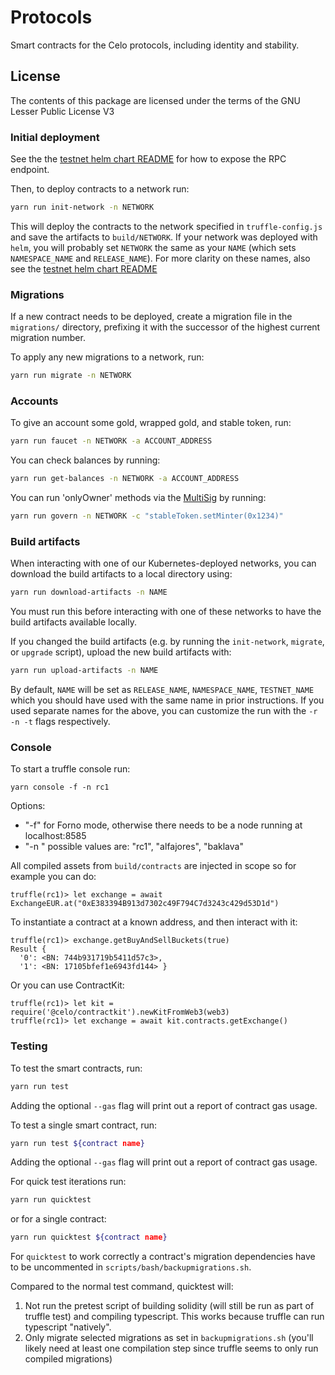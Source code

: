 # Protocols

Smart contracts for the Celo protocols, including identity and stability.

## License

The contents of this package are licensed under the terms of the GNU Lesser Public License V3

### Initial deployment

See the the [testnet helm chart README](../helm-charts/testnet/README.md) for how to expose the RPC endpoint.

Then, to deploy contracts to a network run:

```bash
yarn run init-network -n NETWORK
```

This will deploy the contracts to the network specified in `truffle-config.js` and save the artifacts to `build/NETWORK`.
If your network was deployed with `helm`, you will probably set `NETWORK` the same as your `NAME` (which sets `NAMESPACE_NAME` and `RELEASE_NAME`). For more clarity on these names, also see the [testnet helm chart README](../helm-charts/testnet/README.md)

### Migrations

If a new contract needs to be deployed, create a migration file in the `migrations/` directory, prefixing it with the successor of the highest current migration number.

To apply any new migrations to a network, run:

```bash
yarn run migrate -n NETWORK
```

### Accounts

To give an account some gold, wrapped gold, and stable token, run:

```bash
yarn run faucet -n NETWORK -a ACCOUNT_ADDRESS
```

You can check balances by running:

```bash
yarn run get-balances -n NETWORK -a ACCOUNT_ADDRESS
```

You can run 'onlyOwner' methods via the [MultiSig](contracts/common/MultiSig.sol) by running:

```bash
yarn run govern -n NETWORK -c "stableToken.setMinter(0x1234)"
```

### Build artifacts

When interacting with one of our Kubernetes-deployed networks, you can download the build artifacts to a local directory using:

```bash
yarn run download-artifacts -n NAME
```

You must run this before interacting with one of these networks to have the build artifacts available locally.

If you changed the build artifacts (e.g. by running the `init-network`, `migrate`, or `upgrade` script), upload the new build artifacts with:

```bash
yarn run upload-artifacts -n NAME
```

By default, `NAME` will be set as `RELEASE_NAME`, `NAMESPACE_NAME`, `TESTNET_NAME` which you should have used with the same name in prior instructions. If you used separate names for the above, you can customize the run with the `-r -n -t` flags respectively.

### Console

To start a truffle console run:
```
yarn console -f -n rc1
```

Options:
- "-f" for Forno mode, otherwise there needs to be a node running at localhost:8585
- "-n <network>" possible values are: "rc1", "alfajores", "baklava"

All compiled assets from `build/contracts` are injected in scope so for example you can do:

```
truffle(rc1)> let exchange = await ExchangeEUR.at("0xE383394B913d7302c49F794C7d3243c429d53D1d")
```
To instantiate a contract at a known address, and then interact with it:

```
truffle(rc1)> exchange.getBuyAndSellBuckets(true)
Result {
  '0': <BN: 744b931719b5411d57c3>,
  '1': <BN: 17105bfef1e6943fd144> }

```

Or you can use ContractKit:

```
truffle(rc1)> let kit = require('@celo/contractkit').newKitFromWeb3(web3)
truffle(rc1)> let exchange = await kit.contracts.getExchange()
```

### Testing

To test the smart contracts, run:

```bash
yarn run test
```

Adding the optional `--gas` flag will print out a report of contract gas usage.


To test a single smart contract, run:
```bash
yarn run test ${contract name}
```
Adding the optional `--gas` flag will print out a report of contract gas usage.

For quick test iterations run:
```bash
yarn run quicktest
```

or for a single contract:
```bash
yarn run quicktest ${contract name}
```

For `quicktest` to work correctly a contract's migration dependencies have to be uncommented in `scripts/bash/backupmigrations.sh`.

Compared to the normal test command, quicktest will:
1. Not run the pretest script of building solidity (will still be run as part of truffle test) and compiling typescript. This works because truffle can run typescript "natively".
2. Only migrate selected migrations as set in `backupmigrations.sh` (you'll likely need at least one compilation step since truffle seems to only run compiled migrations)


